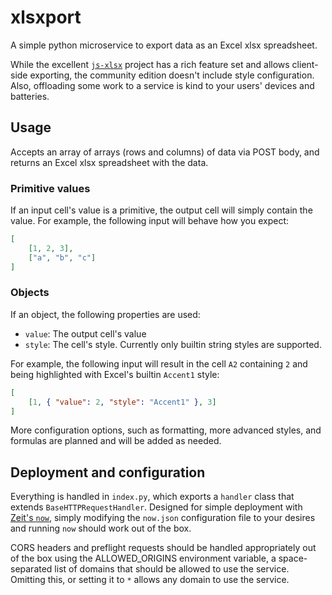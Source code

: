 # xlsxport

A simple python microservice to export data as an Excel xlsx spreadsheet.

While the excellent [`js-xlsx`](https://github.com/SheetJS/js-xlsx) project has
a rich feature set and allows client-side exporting, the community edition
doesn't include style configuration. Also, offloading some work to a
service is kind to your users' devices and batteries.

## Usage

Accepts an array of arrays (rows and columns) of data via POST body, and returns an Excel
xlsx spreadsheet with the data.

### Primitive values

If an input cell's value is a primitive, the output cell will simply contain
the value. For example, the following input will behave how you expect:

```json
[
	[1, 2, 3],
	["a", "b", "c"]
]
```

### Objects

If an object, the following properties are used:

- `value`: The output cell's value
- `style`: The cell's style. Currently only builtin string styles are
supported.

For example, the following input will result in the cell `A2` containing `2`
and being highlighted with Excel's builtin `Accent1` style:

```json
[
	[1, { "value": 2, "style": "Accent1" }, 3]
]
```

More configuration options, such as formatting, more advanced styles, and
formulas are planned and will be added as needed.

## Deployment and configuration

Everything is handled in `index.py`, which exports a `handler` class that
extends `BaseHTTPRequestHandler`. Designed for simple deployment with
[Zeit's `now`](https://zeit.co/), simply modifying the `now.json` configuration
file to your desires and running `now` should work out of the box.

CORS headers and preflight requests should be handled appropriately out of the
box using the ALLOWED_ORIGINS environment variable, a space-separated list of
domains that should be allowed to use the service. Omitting this, or setting it
to `*` allows any domain to use the service.

